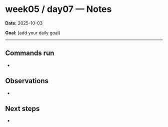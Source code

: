 ﻿# week05 / day07 — Notes

**Date:** 2025-10-03

**Goal:** (add your daily goal)

---
## Commands run
- 

## Observations
- 

## Next steps
- 
